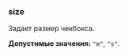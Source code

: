 ### size

Задает размер чекбокса.

<!-- props:start -->

**Допустимые значения:** `"m"`, `"s"`.

<!-- props:end -->
